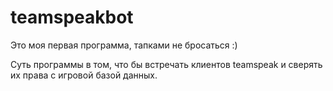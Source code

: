 # teamspeakbot
Это моя первая программа, тапками не бросаться :)

Суть программы в том, что бы встречать клиентов teamspeak и сверять их права с игровой базой данных.
